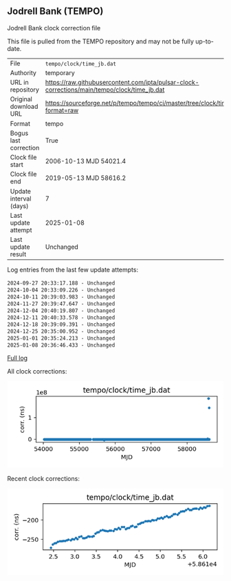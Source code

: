 
## Jodrell Bank (TEMPO)

Jodrell Bank clock correction file

This file is pulled from the TEMPO repository and may not be fully
up-to-date.

|     |     |
|:--- |:--- |
| File | `tempo/clock/time_jb.dat` |
| Authority | temporary |
| URL in repository | <https://raw.githubusercontent.com/ipta/pulsar-clock-corrections/main/tempo/clock/time_jb.dat> |
| Original download URL | <https://sourceforge.net/p/tempo/tempo/ci/master/tree/clock/time_jb.dat?format=raw> |
| Format | tempo |
| Bogus last correction | True |
| Clock file start | 2006-10-13 MJD 54021.4 |
| Clock file end | 2019-05-13 MJD 58616.2 |
| Update interval (days) | 7 |
| Last update attempt | 2025-01-08 |
| Last update result | Unchanged |

Log entries from the last few update attempts:
```
2024-09-27 20:33:17.188 - Unchanged
2024-10-04 20:33:09.226 - Unchanged
2024-10-11 20:39:03.983 - Unchanged
2024-11-27 20:39:47.647 - Unchanged
2024-12-04 20:40:19.807 - Unchanged
2024-12-11 20:40:33.578 - Unchanged
2024-12-18 20:39:09.391 - Unchanged
2024-12-25 20:35:00.952 - Unchanged
2025-01-01 20:35:24.213 - Unchanged
2025-01-08 20:36:46.433 - Unchanged
```
[Full log](https://raw.githubusercontent.com/ipta/pulsar-clock-corrections/main/log/tempo/clock/time_jb.dat.log)


All clock corrections:

![plot of all clock corrections](time_jb.dat.png "All corrections")

Recent clock corrections:

![plot of recent clock corrections](time_jb.dat.short.png "Recent corrections")

